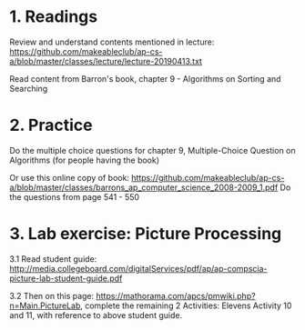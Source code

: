 # 1. Readings

Review and understand contents mentioned in lecture: https://github.com/makeableclub/ap-cs-a/blob/master/classes/lecture/lecture-20190413.txt

Read content from Barron's book, chapter 9 - Algorithms on Sorting and Searching

# 2. Practice

Do the multiple choice questions for chapter 9, Multiple-Choice Question on Algorithms (for people having the book)

Or use this online copy of book:
https://github.com/makeableclub/ap-cs-a/blob/master/classes/barrons_ap_computer_science_2008-2009_1.pdf
Do the questions from page 541 - 550

# 3. Lab exercise: Picture Processing

3.1 Read student guide: http://media.collegeboard.com/digitalServices/pdf/ap/ap-compscia-picture-lab-student-guide.pdf

3.2 Then on this page: https://mathorama.com/apcs/pmwiki.php?n=Main.PictureLab, complete the remaining 2 Activities: Elevens Activity 10 and 11, with reference to above student guide.
